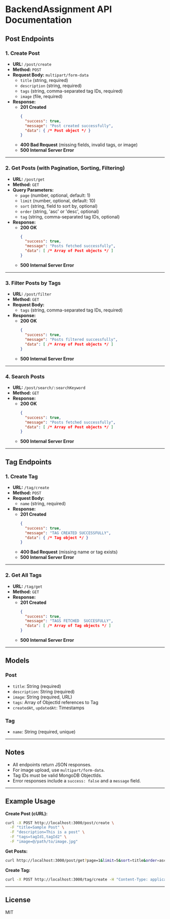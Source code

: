 # BackendAssignment API Documentation


## Post Endpoints

### 1. Create Post
- **URL:** `/post/create`
- **Method:** `POST`
- **Request Body:** `multipart/form-data`
  - `title` (string, required)
  - `description` (string, required)
  - `tags` (string, comma-separated tag IDs, required)
  - `image` (file, required)
- **Response:**
  - **201 Created**
    ```json
    {
      "success": true,
      "message": "Post created successfully",
      "data": { /* Post object */ }
    }
    ```
  - **400 Bad Request** (missing fields, invalid tags, or image)
  - **500 Internal Server Error**

---

### 2. Get Posts (with Pagination, Sorting, Filtering)
- **URL:** `/post/get`
- **Method:** `GET`
- **Query Parameters:**
  - `page` (number, optional, default: 1)
  - `limit` (number, optional, default: 10)
  - `sort` (string, field to sort by, optional)
  - `order` (string, 'asc' or 'desc', optional)
  - `tag` (string, comma-separated tag IDs, optional)
- **Response:**
  - **200 OK**
    ```json
    {
      "success": true,
      "message": "Posts fetched successfully",
      "data": [ /* Array of Post objects */ ]
    }
    ```
  - **500 Internal Server Error**

---

### 3. Filter Posts by Tags
- **URL:** `/post/filter`
- **Method:** `GET`
- **Request Body:**
  - `tags` (string, comma-separated tag IDs, required)
- **Response:**
  - **200 OK**
    ```json
    {
      "success": true,
      "message": "Posts filtered successfully",
      "data": [ /* Array of Post objects */ ]
    }
    ```
  - **500 Internal Server Error**

---

### 4. Search Posts
- **URL:** `/post/search/:searchKeyword`
- **Method:** `GET`
- **Response:**
  - **200 OK**
    ```json
    {
      "success": true,
      "message": "Posts fetched successfully",
      "data": [ /* Array of Post objects */ ]
    }
    ```
  - **500 Internal Server Error**

---

## Tag Endpoints

### 1. Create Tag
- **URL:** `/tag/create`
- **Method:** `POST`
- **Request Body:**
  - `name` (string, required)
- **Response:**
  - **201 Created**
    ```json
    {
      "success": true,
      "message": "TAG CREATED SUCCESSFULLY",
      "data": { /* Tag object */ }
    }
    ```
  - **400 Bad Request** (missing name or tag exists)
  - **500 Internal Server Error**

---

### 2. Get All Tags
- **URL:** `/tag/get`
- **Method:** `GET`
- **Response:**
  - **201 Created**
    ```json
    {
      "success": true,
      "message": "TAGS FETCHED  SUCCESFULLY",
      "data": [ /* Array of Tag objects */ ]
    }
    ```
  - **500 Internal Server Error**

---

## Models

### Post
- `title`: String (required)
- `description`: String (required)
- `image`: String (required, URL)
- `tags`: Array of ObjectId references to Tag
- `createdAt`, `updatedAt`: Timestamps

### Tag
- `name`: String (required, unique)

---

## Notes
- All endpoints return JSON responses.
- For image upload, use `multipart/form-data`.
- Tag IDs must be valid MongoDB ObjectIds.
- Error responses include a `success: false` and a `message` field.

---

## Example Usage

**Create Post (cURL):**
```bash
curl -X POST http://localhost:3000/post/create \
  -F "title=Sample Post" \
  -F "description=This is a post" \
  -F "tags=tagId1,tagId2" \
  -F "image=@/path/to/image.jpg"
```

**Get Posts:**
```bash
curl http://localhost:3000/post/get?page=1&limit=5&sort=title&order=asc&tag=tagId1,tagId2
```

**Create Tag:**
```bash
curl -X POST http://localhost:3000/tag/create -H "Content-Type: application/json" -d '{"name":"Tech"}'
```

---

## License
MIT
